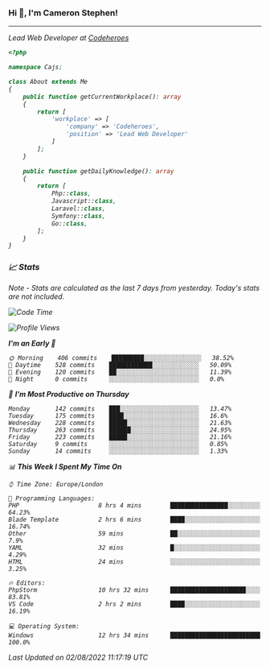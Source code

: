 ### Hi 👋, I'm Cameron Stephen!
<hr>
<p><em>Lead Web Developer at <a href="https://codeheroes.co.uk">Codeheroes</a></p>


```php
<?php

namespace Cajs;

class About extends Me
{
    public function getCurrentWorkplace(): array
    {
        return [
            'workplace' => [
                'company' => 'Codeheroes',
                'position' => 'Lead Web Developer'
            ]
        ];
    }

    public function getDailyKnowledge(): array
    {
        return [
            Php::class,
            Javascript::class,
            Laravel::class,
            Symfony::class,
            Go::class,
        ];
    }
}
```

### 📈 Stats
<p><em>Note - Stats are calculated as the last 7 days from yesterday. Today's stats are not included.</em></p>


<!--START_SECTION:waka-->
![Code Time](http://img.shields.io/badge/Code%20Time-3%2C059%20hrs%2052%20mins-blue)

![Profile Views](http://img.shields.io/badge/Profile%20Views-0-blue)

**I'm an Early 🐤** 

```text
🌞 Morning    406 commits    █████████░░░░░░░░░░░░░░░░   38.52% 
🌆 Daytime    528 commits    ████████████░░░░░░░░░░░░░   50.09% 
🌃 Evening    120 commits    ██░░░░░░░░░░░░░░░░░░░░░░░   11.39% 
🌙 Night      0 commits      ░░░░░░░░░░░░░░░░░░░░░░░░░   0.0%

```
📅 **I'm Most Productive on Thursday** 

```text
Monday       142 commits    ███░░░░░░░░░░░░░░░░░░░░░░   13.47% 
Tuesday      175 commits    ████░░░░░░░░░░░░░░░░░░░░░   16.6% 
Wednesday    228 commits    █████░░░░░░░░░░░░░░░░░░░░   21.63% 
Thursday     263 commits    ██████░░░░░░░░░░░░░░░░░░░   24.95% 
Friday       223 commits    █████░░░░░░░░░░░░░░░░░░░░   21.16% 
Saturday     9 commits      ░░░░░░░░░░░░░░░░░░░░░░░░░   0.85% 
Sunday       14 commits     ░░░░░░░░░░░░░░░░░░░░░░░░░   1.33%

```


📊 **This Week I Spent My Time On** 

```text
⌚︎ Time Zone: Europe/London

💬 Programming Languages: 
PHP                      8 hrs 4 mins        ████████████████░░░░░░░░░   64.23% 
Blade Template           2 hrs 6 mins        ████░░░░░░░░░░░░░░░░░░░░░   16.74% 
Other                    59 mins             ██░░░░░░░░░░░░░░░░░░░░░░░   7.9% 
YAML                     32 mins             █░░░░░░░░░░░░░░░░░░░░░░░░   4.29% 
HTML                     24 mins             ░░░░░░░░░░░░░░░░░░░░░░░░░   3.25%

🔥 Editors: 
PhpStorm                 10 hrs 32 mins      █████████████████████░░░░   83.81% 
VS Code                  2 hrs 2 mins        ████░░░░░░░░░░░░░░░░░░░░░   16.19%

💻 Operating System: 
Windows                  12 hrs 34 mins      █████████████████████████   100.0%

```


 Last Updated on 02/08/2022 11:17:19 UTC
<!--END_SECTION:waka-->
